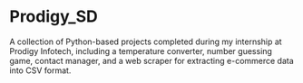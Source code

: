 # Prodigy_SD
A collection of Python-based projects completed during my internship at Prodigy Infotech, including a temperature converter, number guessing game, contact manager, and a web scraper for extracting e-commerce data into CSV format.
